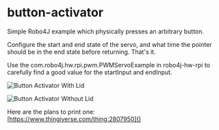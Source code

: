 # button-activator
Simple Robo4J example which physically presses an arbitrary button.

Configure the start and end state of the servo, and what time the pointer should be in the end state before returning. That's it.

Use the com.robo4j.hw.rpi.pwm.PWMServoExample in robo4j-hw-rpi to carefully find a good value for the startInput and endInput.

![Button Activator With Lid](http://hirt.se/images/github/button-presser-lid-on.gif)

![Button Activator Without Lid](http://hirt.se/images/github/button-presser-lid-off.gif)

Here are the plans to print one:
[https://www.thingiverse.com/thing:2807950]()

